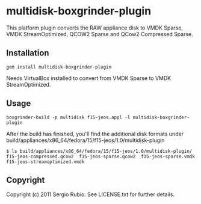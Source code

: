# multidisk-boxgrinder-plugin

This platform plugin converts the RAW appliance disk to VMDK Sparse, VMDK StreamOptimized, QCOW2 Sparse and QCow2 Compressed Sparse.

## Installation

    gem install multidisk-boxgrinder-plugin

Needs VirtualBox installed to convert from VMDK Sparse to VMDK StreamOptimized.

## Usage

    boxgrinder-build -p multidisk f15-jeos.appl -l multidisk-boxgrinder-plugin
    
After the build has finished, you'll find the additional disk formats under build/appliances/x86_64/fedora/15/f15-jeos/1.0/multidisk-plugin

    $ ls build/appliances/x86_64/fedora/15/f15-jeos/1.0/multidisk-plugin/
    f15-jeos-compressed.qcow2  f15-jeos-sparse.qcow2  f15-jeos-sparse.vmdk  f15-jeos-streamoptimized.vmdk

## Copyright

Copyright (c) 2011 Sergio Rubio. See LICENSE.txt for
further details.

